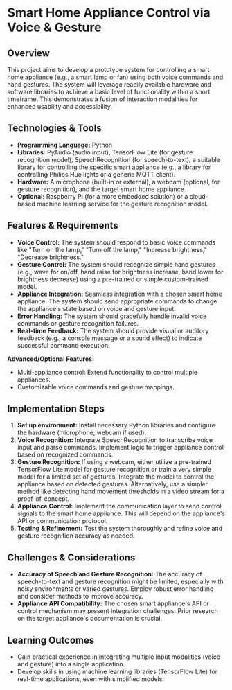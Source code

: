 # Smart Home Appliance Control via Voice & Gesture

## Overview

This project aims to develop a prototype system for controlling a smart home appliance (e.g., a smart lamp or fan) using both voice commands and hand gestures. The system will leverage readily available hardware and software libraries to achieve a basic level of functionality within a short timeframe.  This demonstrates a fusion of interaction modalities for enhanced usability and accessibility.

## Technologies & Tools

* **Programming Language:** Python
* **Libraries:** PyAudio (audio input), TensorFlow Lite (for gesture recognition model), SpeechRecognition (for speech-to-text), a suitable library for controlling the specific smart appliance (e.g., a library for controlling Philips Hue lights or a generic MQTT client).
* **Hardware:** A microphone (built-in or external), a webcam (optional, for gesture recognition), and the target smart home appliance.
* **Optional:** Raspberry Pi (for a more embedded solution) or a cloud-based machine learning service for the gesture recognition model.

## Features & Requirements

- **Voice Control:**  The system should respond to basic voice commands like "Turn on the lamp," "Turn off the lamp," "Increase brightness," "Decrease brightness."
- **Gesture Control:** The system should recognize simple hand gestures (e.g., wave for on/off, hand raise for brightness increase, hand lower for brightness decrease) using a pre-trained or simple custom-trained model.
- **Appliance Integration:** Seamless integration with a chosen smart home appliance.  The system should send appropriate commands to change the appliance's state based on voice and gesture input.
- **Error Handling:** The system should gracefully handle invalid voice commands or gesture recognition failures.
- **Real-time Feedback:** The system should provide visual or auditory feedback (e.g., a console message or a sound effect) to indicate successful command execution.

**Advanced/Optional Features:**
- Multi-appliance control: Extend functionality to control multiple appliances.
- Customizable voice commands and gesture mappings.

## Implementation Steps

1. **Set up environment:** Install necessary Python libraries and configure the hardware (microphone, webcam if used).
2. **Voice Recognition:** Integrate SpeechRecognition to transcribe voice input and parse commands.  Implement logic to trigger appliance control based on recognized commands.
3. **Gesture Recognition:** If using a webcam, either utilize a pre-trained TensorFlow Lite model for gesture recognition or train a very simple model for a limited set of gestures. Integrate the model to control the appliance based on detected gestures.  Alternatively, use a simpler method like detecting hand movement thresholds in a video stream for a proof-of-concept.
4. **Appliance Control:**  Implement the communication layer to send control signals to the smart home appliance. This will depend on the appliance's API or communication protocol.
5. **Testing & Refinement:** Test the system thoroughly and refine voice and gesture recognition accuracy as needed.


## Challenges & Considerations

- **Accuracy of Speech and Gesture Recognition:**  The accuracy of speech-to-text and gesture recognition might be limited, especially with noisy environments or varied gestures. Employ robust error handling and consider methods to improve accuracy.
- **Appliance API Compatibility:**  The chosen smart appliance's API or control mechanism may present integration challenges.  Prior research on the target appliance's documentation is crucial.

## Learning Outcomes

- Gain practical experience in integrating multiple input modalities (voice and gesture) into a single application.
- Develop skills in using machine learning libraries (TensorFlow Lite) for real-time applications, even with simplified models.

